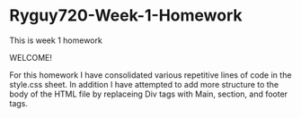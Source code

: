 # Ryguy720-Week-1-Homework
This is week 1 homework

WELCOME!

For this homework I have consolidated various repetitive lines of code in the style.css sheet. In addition I have attempted to add more structure to the body of the HTML file by replaceing Div tags with Main, section, and footer tags.
